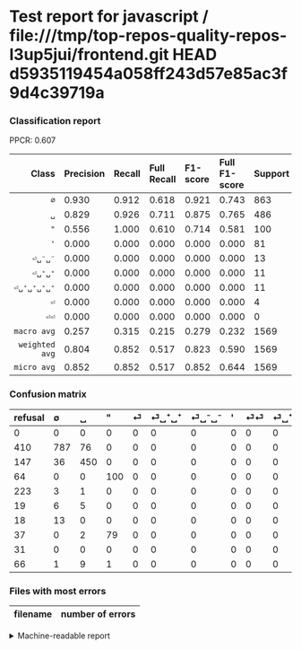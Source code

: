 # Test report for javascript / file:///tmp/top-repos-quality-repos-l3up5jui/frontend.git HEAD d5935119454a058ff243d57e85ac3f9d4c39719a

### Classification report

PPCR: 0.607

| Class | Precision | Recall | Full Recall | F1-score | Full F1-score | Support | Full Support | PPCR |
|------:|:----------|:-------|:------------|:---------|:---------|:--------|:-------------|:-----|
| `∅` | 0.930| 0.912| 0.618| 0.921| 0.743| 863| 1273| 0.678 |
| `␣` | 0.829| 0.926| 0.711| 0.875| 0.765| 486| 633| 0.768 |
| `"` | 0.556| 1.000| 0.610| 0.714| 0.581| 100| 164| 0.610 |
| `'` | 0.000| 0.000| 0.000| 0.000| 0.000| 81| 118| 0.686 |
| `⏎␣⁻␣⁻` | 0.000| 0.000| 0.000| 0.000| 0.000| 13| 31| 0.419 |
| `⏎␣⁺␣⁺` | 0.000| 0.000| 0.000| 0.000| 0.000| 11| 30| 0.367 |
| `⏎␣⁺␣⁺␣⁺␣⁺` | 0.000| 0.000| 0.000| 0.000| 0.000| 11| 77| 0.143 |
| `⏎` | 0.000| 0.000| 0.000| 0.000| 0.000| 4| 227| 0.018 |
| `⏎⏎` | 0.000| 0.000| 0.000| 0.000| 0.000| 0| 31| 0.000 |
| `macro avg` | 0.257| 0.315| 0.215| 0.279| 0.232| 1569| 2584| 0.607 |
| `weighted avg` | 0.804| 0.852| 0.517| 0.823| 0.590| 1569| 2584| 0.607 |
| `micro avg` | 0.852| 0.852| 0.517| 0.852| 0.644| 1569| 2584| 0.607 |

### Confusion matrix

|refusal|  ∅| ␣| "| ⏎| ⏎␣⁺␣⁺| ⏎␣⁻␣⁻| '| ⏎⏎| ⏎␣⁺␣⁺␣⁺␣⁺| 
|:---|:---|:---|:---|:---|:---|:---|:---|:---|:---|
|0 |0 |0 |0 |0 |0 |0 |0 |0 |0 |
|410 |787 |76 |0 |0 |0 |0 |0 |0 |0 |
|147 |36 |450 |0 |0 |0 |0 |0 |0 |0 |
|64 |0 |0 |100 |0 |0 |0 |0 |0 |0 |
|223 |3 |1 |0 |0 |0 |0 |0 |0 |0 |
|19 |6 |5 |0 |0 |0 |0 |0 |0 |0 |
|18 |13 |0 |0 |0 |0 |0 |0 |0 |0 |
|37 |0 |2 |79 |0 |0 |0 |0 |0 |0 |
|31 |0 |0 |0 |0 |0 |0 |0 |0 |0 |
|66 |1 |9 |1 |0 |0 |0 |0 |0 |0 |

### Files with most errors

| filename | number of errors|
|:----:|:-----|

<details>
    <summary>Machine-readable report</summary>
```json
{
  "cl_report": {"\"": {"f1-score": 0.7142857142857143, "precision": 0.5555555555555556, "recall": 1.0, "support": 100}, "\u0027": {"f1-score": 0.0, "precision": 0.0, "recall": 0.0, "support": 81}, "macro avg": {"f1-score": 0.27888085770126825, "precision": 0.2571716538449817, "recall": 0.31531789288967094, "support": 1569}, "micro avg": {"f1-score": 0.8521351179094965, "precision": 0.8521351179094965, "recall": 0.8521351179094965, "support": 1569}, "weighted avg": {"f1-score": 0.8230274139173386, "precision": 0.8037810116625651, "recall": 0.8521351179094965, "support": 1569}, "\u2205": {"f1-score": 0.9210064365125804, "precision": 0.9302600472813238, "recall": 0.9119351100811124, "support": 863}, "\u23ce": {"f1-score": 0.0, "precision": 0.0, "recall": 0.0, "support": 4}, "\u23ce\u23ce": {"f1-score": 0.0, "precision": 0.0, "recall": 0.0, "support": 0}, "\u23ce\u2423\u207a\u2423\u207a": {"f1-score": 0.0, "precision": 0.0, "recall": 0.0, "support": 11}, "\u23ce\u2423\u207a\u2423\u207a\u2423\u207a\u2423\u207a": {"f1-score": 0.0, "precision": 0.0, "recall": 0.0, "support": 11}, "\u23ce\u2423\u207b\u2423\u207b": {"f1-score": 0.0, "precision": 0.0, "recall": 0.0, "support": 13}, "\u2423": {"f1-score": 0.8746355685131196, "precision": 0.8287292817679558, "recall": 0.9259259259259259, "support": 486}},
  "cl_report_full": {"\"": {"f1-score": 0.5813953488372093, "precision": 0.5555555555555556, "recall": 0.6097560975609756, "support": 164}, "\u0027": {"f1-score": 0.0, "precision": 0.0, "recall": 0.0, "support": 118}, "macro avg": {"f1-score": 0.23216718670522965, "precision": 0.2571716538449817, "recall": 0.21543124862639937, "support": 2584}, "micro avg": {"f1-score": 0.6438718998314471, "precision": 0.8521351179094965, "recall": 0.5174148606811145, "support": 2584}, "weighted avg": {"f1-score": 0.5903158273428807, "precision": 0.6965626109362819, "recall": 0.5174148606811145, "support": 2584}, "\u2205": {"f1-score": 0.7428032090608778, "precision": 0.9302600472813238, "recall": 0.6182246661429693, "support": 1273}, "\u23ce": {"f1-score": 0.0, "precision": 0.0, "recall": 0.0, "support": 227}, "\u23ce\u23ce": {"f1-score": 0.0, "precision": 0.0, "recall": 0.0, "support": 31}, "\u23ce\u2423\u207a\u2423\u207a": {"f1-score": 0.0, "precision": 0.0, "recall": 0.0, "support": 30}, "\u23ce\u2423\u207a\u2423\u207a\u2423\u207a\u2423\u207a": {"f1-score": 0.0, "precision": 0.0, "recall": 0.0, "support": 77}, "\u23ce\u2423\u207b\u2423\u207b": {"f1-score": 0.0, "precision": 0.0, "recall": 0.0, "support": 31}, "\u2423": {"f1-score": 0.7653061224489797, "precision": 0.8287292817679558, "recall": 0.7109004739336493, "support": 633}},
  "ppcr": 0.6071981424148607
}
```
</details>

